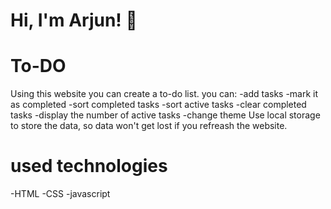 
# Hi, I'm Arjun! 👋


# To-DO 

Using this website you can create a to-do list.
you can:
-add tasks
-mark it as completed
-sort completed tasks
-sort active tasks
-clear completed tasks
-display the number of active tasks
-change theme
Use local storage to store the data, so data won't get lost if you refreash the website.


# used technologies
-HTML
-CSS
-javascript







